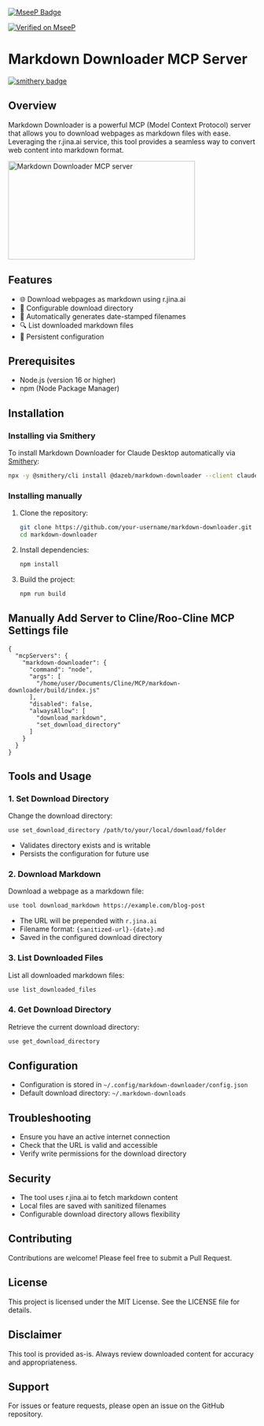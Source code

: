 [![MseeP Badge](https://mseep.net/pr/dazeb-markdown-downloader-badge.jpg)](https://mseep.ai/app/dazeb-markdown-downloader)

[![Verified on MseeP](https://mseep.ai/badge.svg)](https://mseep.ai/app/e85a9805-464e-46bd-a953-ccac0c4a5129)

# Markdown Downloader MCP Server

[![smithery badge](https://smithery.ai/badge/@dazeb/markdown-downloader)](https://smithery.ai/server/@dazeb/markdown-downloader)

## Overview

Markdown Downloader is a powerful MCP (Model Context Protocol) server that allows you to download webpages as markdown files with ease. Leveraging the r.jina.ai service, this tool provides a seamless way to convert web content into markdown format.

<a href="https://glama.ai/mcp/servers/jrki7zltg7">
  <img width="380" height="200" src="https://glama.ai/mcp/servers/jrki7zltg7/badge" alt="Markdown Downloader MCP server" />
</a>

## Features

- 🌐 Download webpages as markdown using r.jina.ai
- 📁 Configurable download directory
- 📝 Automatically generates date-stamped filenames
- 🔍 List downloaded markdown files
- 💾 Persistent configuration

## Prerequisites

- Node.js (version 16 or higher)
- npm (Node Package Manager)

## Installation

### Installing via Smithery

To install Markdown Downloader for Claude Desktop automatically via [Smithery](https://smithery.ai/server/@dazeb/markdown-downloader):

```bash
npx -y @smithery/cli install @dazeb/markdown-downloader --client claude
```

### Installing manually

1. Clone the repository:
   ```bash
   git clone https://github.com/your-username/markdown-downloader.git
   cd markdown-downloader
   ```

2. Install dependencies:
   ```bash
   npm install
   ```

3. Build the project:
   ```bash
   npm run build
   ```

## Manually Add Server to Cline/Roo-Cline MCP Settings file  

```
{
  "mcpServers": {
    "markdown-downloader": {
      "command": "node",
      "args": [
        "/home/user/Documents/Cline/MCP/markdown-downloader/build/index.js"
      ],
      "disabled": false,
      "alwaysAllow": [
        "download_markdown",
        "set_download_directory"
      ]
    }
  }
}
```

## Tools and Usage

### 1. Set Download Directory

Change the download directory:

```bash
use set_download_directory /path/to/your/local/download/folder
```

- Validates directory exists and is writable
- Persists the configuration for future use

### 2. Download Markdown

Download a webpage as a markdown file:

```bash
use tool download_markdown https://example.com/blog-post
```

- The URL will be prepended with `r.jina.ai`
- Filename format: `{sanitized-url}-{date}.md`
- Saved in the configured download directory

### 3. List Downloaded Files

List all downloaded markdown files:

```bash
use list_downloaded_files
```

### 4. Get Download Directory

Retrieve the current download directory:

```bash
use get_download_directory
```

## Configuration

- Configuration is stored in `~/.config/markdown-downloader/config.json`
- Default download directory: `~/.markdown-downloads`

## Troubleshooting

- Ensure you have an active internet connection
- Check that the URL is valid and accessible
- Verify write permissions for the download directory

## Security

- The tool uses r.jina.ai to fetch markdown content
- Local files are saved with sanitized filenames
- Configurable download directory allows flexibility

## Contributing

Contributions are welcome! Please feel free to submit a Pull Request.

## License

This project is licensed under the MIT License. See the LICENSE file for details.

## Disclaimer

This tool is provided as-is. Always review downloaded content for accuracy and appropriateness.

## Support

For issues or feature requests, please open an issue on the GitHub repository.
